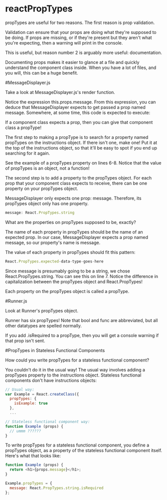 # reactPropTypes

propTypes are useful for two reasons. The first reason is prop validation.

Validation can ensure that your props are doing what they're supposed to be doing. If props are missing, or if they're present but they aren't what you're expecting, then a warning will print in the console.

This is useful, but reason number 2 is arguably more useful: documentation.

Documenting props makes it easier to glance at a file and quickly understand the component class inside. When you have a lot of files, and you will, this can be a huge benefit.

#MessageDisplayer.js

Take a look at MessageDisplayer.js's render function.

Notice the expression this.props.message. From this expression, you can deduce that MessageDisplayer expects to get passed a prop named message. Somewhere, at some time, this code is expected to execute:

<MessageDisplayer message="something" />
If a component class expects a prop, then you can give that component class a propType!

The first step to making a propType is to search for a property named propTypes on the instructions object. If there isn't one, make one! Put it at the top of the instructions object, so that it'll be easy to spot if you end up searching for it again.

See the example of a propTypes property on lines 6-8. Notice that the value of propTypes is an object, not a function!

The second step is to add a property to the propTypes object. For each prop that your component class expects to receive, there can be one property on your propTypes object.

MessageDisplayer only expects one prop: message. Therefore, its propTypes object only has one property.
```js
message: React.PropTypes.string
```
What are the properties on propTypes supposed to be, exactly?

The name of each property in propTypes should be the name of an expected prop. In our case, MessageDisplayer expects a prop named message, so our property's name is message.

The value of each property in propTypes should fit this pattern:
```js
React.PropTypes.expected-data-type-goes-here
```
Since message is presumably going to be a string, we chose React.PropTypes.string. You can see this on line 7. Notice the difference in capitalization between the propTypes object and React.PropTypes!

Each property on the propTypes object is called a propType.

#Runner.js

Look at Runner's propTypes object.

Runner has six propTypes! Note that bool and func are abbreviated, but all other datatypes are spelled normally.

If you add .isRequired to a propType, then you will get a console warning if that prop isn't sent.

#PropTypes in Stateless Functional Components

How could you write propTypes for a stateless functional component?

You couldn't do it in the usual way! The usual way involves adding a propTypes property to the instructions object. Stateless functional components don't have instructions objects:

```js
// Usual way:
var Example = React.createClass({
  propTypes: {
    isExample: true
  },
  ...

// Stateless functional component way:
function Example (props) {
  // ummm ??????
}

```

To write propTypes for a stateless functional component, you define a propTypes object, as a property of the stateless functional component itself. Here's what that looks like:

```js
function Example (props) {
  return <h1>{props.message}</h1>;
}

Example.propTypes = {
  message: React.PropTypes.string.isRequired
};
```
